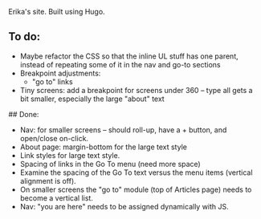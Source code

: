 Erika's site.
Built using Hugo.


## To do:
- Maybe refactor the CSS so that the inline UL stuff has one parent, instead of repeating some of it in the nav and go-to sections
- Breakpoint adjustments:
  - "go to" links
- Tiny screens: add a breakpoint for screens under 360 – type all gets a bit smaller, especially the large "about" text

## Done:
- Nav: for smaller screens – should roll-up, have a + button, and open/close on-click.
- About page: margin-bottom for the large text style
- Link styles for large text style.
- Spacing of links in the Go To menu (need more space)
- Examine the spacing of the Go To text versus the menu items (vertical alignment is off).
- On smaller screens the "go to" module (top of Articles page) needs to become a vertical list.
- Nav: "you are here" needs to be assigned dynamically with JS.
